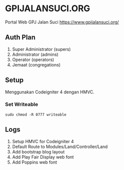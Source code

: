 # GPIJALANSUCI.ORG

Portal Web GPJ Jalan Suci https://www.gpijalansuci.org/

## Auth Plan

1. Super Administrator (supers)
2. Administrator (admins)
3. Operator (operators)
4. Jemaat (congregations)

## Setup

Menggunakan Codeigniter 4 dengan HMVC.

### Set Writeable

```
sudo chmod -R 0777 writeable
```

## Logs ##

1. Setup HMVC for Codeigniter 4
2. Default Route to Modules/Land/Controller/Land
3. Add bootstrap blog layout
4. Add Play Fair Display web font
5. Add Poppins web font 